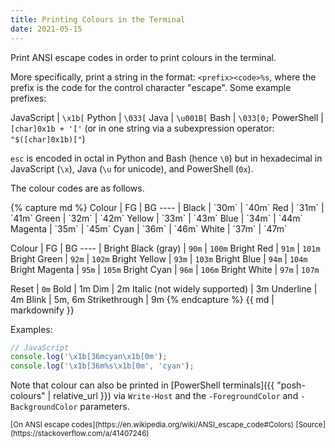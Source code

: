 ```yaml
---
title: Printing Colours in the Terminal
date: 2021-05-15
---
```


Print ANSI escape codes in order to print colours in the terminal. 

More specifically, print a string in the format: `<prefix><code>%s`, where the prefix is the code for the control character "escape". Some example prefixes:

JavaScript | `\x1b[`
Python | `\033[`
Java | `\u001B[`
Bash | `\033[0;`
PowerShell | `[char]0x1b + '['` (or in one string via a subexpression operator: `"$([char]0x1b)["`)

`esc` is encoded in octal in Python and Bash (hence `\0`) but in hexadecimal in JavaScript (`\x`), Java (`\u` for unicode), and PowerShell (`0x`).

The colour codes are as follows.

<div class="multi-table-wrapper">
{% capture md %}
Colour | FG | BG
---- | 
Black | `30m` | `40m`
Red | `31m` | `41m`
Green | `32m` | `42m`
Yellow | `33m` | `43m`
Blue | `34m` | `44m`
Magenta | `35m` | `45m`
Cyan | `36m` | `46m`
White | `37m` | `47m`

Colour | FG | BG
---- | 
Bright Black (gray) | `90m` | `100m`
Bright Red | `91m` | `101m`
Bright Green | `92m` | `102m`
Bright Yellow | `93m` | `103m`
Bright Blue | `94m` | `104m`
Bright Magenta | `95m` | `105m`
Bright Cyan | `96m` | `106m`
Bright White | `97m` | `107m`

Reset | `0m`
Bold | 1m
Dim | 2m
Italic (not widely supported) | 3m
Underline | 4m
Blink | 5m, 6m
Strikethrough | 9m
{% endcapture %}
{{ md | markdownify }}
</div>

Examples:
```javascript
// JavaScript
console.log('\x1b[36mcyan\x1b[0m');
console.log('\x1b[36m%s\x1b[0m', 'cyan');
```

Note that colour can also be printed in [PowerShell terminals]({{ "posh-colours" | relative_url }}) via `Write-Host` and the `-ForegroundColor` and `-BackgroundColor` parameters. 

<small>
[On ANSI escape codes](https://en.wikipedia.org/wiki/ANSI_escape_code#Colors)
[Source](https://stackoverflow.com/a/41407246)
</small>

<style>
td {vertical-align: top;}
</style>
